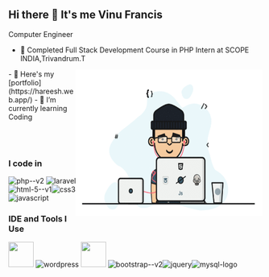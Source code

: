 ## Hi there 👋 It's me Vinu Francis

Computer Engineer 
- 🌱 Completed Full Stack Development Course in PHP Intern at SCOPE INDIA,Trivandrum.T
<img align="right" width="370" height="290" src="https://raw.githubusercontent.com/kvssankar/kvssankar/main/programmer.gif">
- 🌱 Here's my [portfolio](https://hareesh.web.app/)                                                 
- 🌱 I’m currently learning Coding

<br />
<br />
<br />
<br />
  
### I code in

<img width="64" height="64" src="https://img.icons8.com/nolan/64/php--v2.png" alt="php--v2"/> <img width="48" height="48" src="https://img.icons8.com/fluency/48/laravel.png" alt="laravel"/> <img width="48" height="48" src="https://img.icons8.com/color/48/html-5--v1.png" alt="html-5--v1"/><img width="48" height="48" src="https://img.icons8.com/fluency/48/css3.png" alt="css3"/><img width="48" height="48" src="https://img.icons8.com/fluency/48/javascript.png" alt="javascript"/>
### IDE and Tools I Use
<img height="50" width="50" src="https://img.icons8.com/color/48/000000/visual-studio-code-2019.png"/>  <img width="48" height="48" src="https://img.icons8.com/color/48/wordpress.png" alt="wordpress"/>
<img height="50" width="50" src="https://img.icons8.com/color/50/000000/git.png"/> <img width="48" height="48" src="https://img.icons8.com/color/48/bootstrap--v2.png" alt="bootstrap--v2"/><img width="50" height="50" src="https://img.icons8.com/ios/50/000000/jquery.png" alt="jquery"/><img width="48" height="48" src="https://img.icons8.com/color/48/mysql-logo.png" alt="mysql-logo"/>

